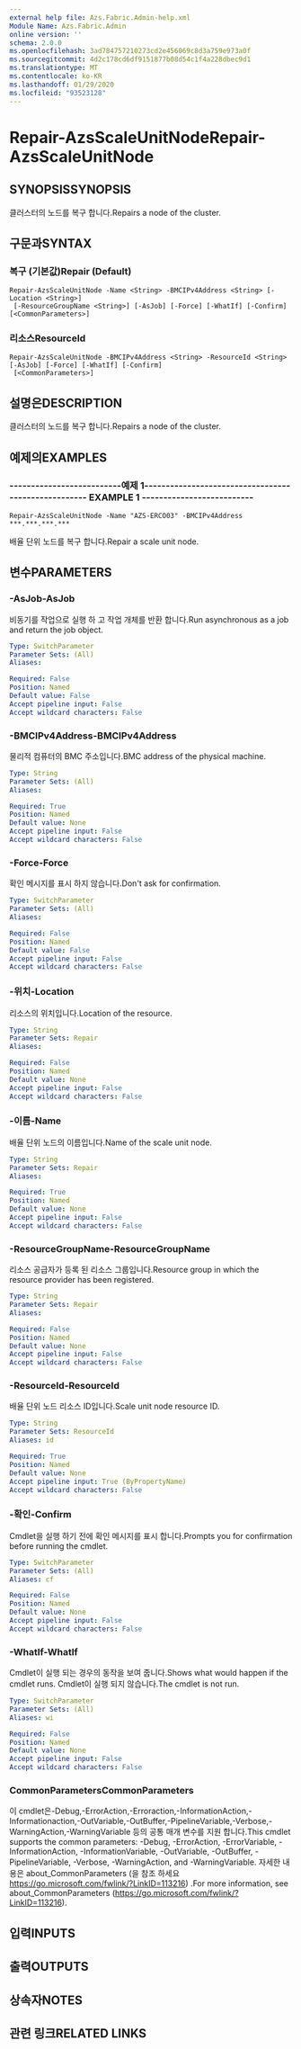 ```yaml
---
external help file: Azs.Fabric.Admin-help.xml
Module Name: Azs.Fabric.Admin
online version: ''
schema: 2.0.0
ms.openlocfilehash: 3ad784757210273cd2e456069c8d3a759e973a0f
ms.sourcegitcommit: 4d2c178cd6df9151877b08d54c1f4a228dbec9d1
ms.translationtype: MT
ms.contentlocale: ko-KR
ms.lasthandoff: 01/29/2020
ms.locfileid: "93523128"
---
```

# <span data-ttu-id="fb5e1-101">Repair-AzsScaleUnitNode</span><span class="sxs-lookup"><span data-stu-id="fb5e1-101">Repair-AzsScaleUnitNode</span></span>

## <span data-ttu-id="fb5e1-102">SYNOPSIS</span><span class="sxs-lookup"><span data-stu-id="fb5e1-102">SYNOPSIS</span></span>
<span data-ttu-id="fb5e1-103">클러스터의 노드를 복구 합니다.</span><span class="sxs-lookup"><span data-stu-id="fb5e1-103">Repairs a node of the cluster.</span></span>

## <span data-ttu-id="fb5e1-104">구문과</span><span class="sxs-lookup"><span data-stu-id="fb5e1-104">SYNTAX</span></span>

### <span data-ttu-id="fb5e1-105">복구 (기본값)</span><span class="sxs-lookup"><span data-stu-id="fb5e1-105">Repair (Default)</span></span>
```
Repair-AzsScaleUnitNode -Name <String> -BMCIPv4Address <String> [-Location <String>]
 [-ResourceGroupName <String>] [-AsJob] [-Force] [-WhatIf] [-Confirm] [<CommonParameters>]
```

### <span data-ttu-id="fb5e1-106">리소스</span><span class="sxs-lookup"><span data-stu-id="fb5e1-106">ResourceId</span></span>
```
Repair-AzsScaleUnitNode -BMCIPv4Address <String> -ResourceId <String> [-AsJob] [-Force] [-WhatIf] [-Confirm]
 [<CommonParameters>]
```

## <span data-ttu-id="fb5e1-107">설명은</span><span class="sxs-lookup"><span data-stu-id="fb5e1-107">DESCRIPTION</span></span>
<span data-ttu-id="fb5e1-108">클러스터의 노드를 복구 합니다.</span><span class="sxs-lookup"><span data-stu-id="fb5e1-108">Repairs a node of the cluster.</span></span>

## <span data-ttu-id="fb5e1-109">예제의</span><span class="sxs-lookup"><span data-stu-id="fb5e1-109">EXAMPLES</span></span>

### <span data-ttu-id="fb5e1-110">--------------------------예제 1--------------------------</span><span class="sxs-lookup"><span data-stu-id="fb5e1-110">-------------------------- EXAMPLE 1 --------------------------</span></span>
```
Repair-AzsScaleUnitNode -Name "AZS-ERCO03" -BMCIPv4Address ***.***.***.***
```

<span data-ttu-id="fb5e1-111">배율 단위 노드를 복구 합니다.</span><span class="sxs-lookup"><span data-stu-id="fb5e1-111">Repair a scale unit node.</span></span>

## <span data-ttu-id="fb5e1-112">변수</span><span class="sxs-lookup"><span data-stu-id="fb5e1-112">PARAMETERS</span></span>

### <span data-ttu-id="fb5e1-113">-AsJob</span><span class="sxs-lookup"><span data-stu-id="fb5e1-113">-AsJob</span></span>
<span data-ttu-id="fb5e1-114">비동기를 작업으로 실행 하 고 작업 개체를 반환 합니다.</span><span class="sxs-lookup"><span data-stu-id="fb5e1-114">Run asynchronous as a job and return the job object.</span></span>

```yaml
Type: SwitchParameter
Parameter Sets: (All)
Aliases: 

Required: False
Position: Named
Default value: False
Accept pipeline input: False
Accept wildcard characters: False
```

### <span data-ttu-id="fb5e1-115">-BMCIPv4Address</span><span class="sxs-lookup"><span data-stu-id="fb5e1-115">-BMCIPv4Address</span></span>
<span data-ttu-id="fb5e1-116">물리적 컴퓨터의 BMC 주소입니다.</span><span class="sxs-lookup"><span data-stu-id="fb5e1-116">BMC address of the physical machine.</span></span>

```yaml
Type: String
Parameter Sets: (All)
Aliases: 

Required: True
Position: Named
Default value: None
Accept pipeline input: False
Accept wildcard characters: False
```

### <span data-ttu-id="fb5e1-117">-Force</span><span class="sxs-lookup"><span data-stu-id="fb5e1-117">-Force</span></span>
<span data-ttu-id="fb5e1-118">확인 메시지를 표시 하지 않습니다.</span><span class="sxs-lookup"><span data-stu-id="fb5e1-118">Don't ask for confirmation.</span></span>

```yaml
Type: SwitchParameter
Parameter Sets: (All)
Aliases: 

Required: False
Position: Named
Default value: False
Accept pipeline input: False
Accept wildcard characters: False
```

### <span data-ttu-id="fb5e1-119">-위치</span><span class="sxs-lookup"><span data-stu-id="fb5e1-119">-Location</span></span>
<span data-ttu-id="fb5e1-120">리소스의 위치입니다.</span><span class="sxs-lookup"><span data-stu-id="fb5e1-120">Location of the resource.</span></span>

```yaml
Type: String
Parameter Sets: Repair
Aliases: 

Required: False
Position: Named
Default value: None
Accept pipeline input: False
Accept wildcard characters: False
```

### <span data-ttu-id="fb5e1-121">-이름</span><span class="sxs-lookup"><span data-stu-id="fb5e1-121">-Name</span></span>
<span data-ttu-id="fb5e1-122">배율 단위 노드의 이름입니다.</span><span class="sxs-lookup"><span data-stu-id="fb5e1-122">Name of the scale unit node.</span></span>

```yaml
Type: String
Parameter Sets: Repair
Aliases: 

Required: True
Position: Named
Default value: None
Accept pipeline input: False
Accept wildcard characters: False
```

### <span data-ttu-id="fb5e1-123">-ResourceGroupName</span><span class="sxs-lookup"><span data-stu-id="fb5e1-123">-ResourceGroupName</span></span>
<span data-ttu-id="fb5e1-124">리소스 공급자가 등록 된 리소스 그룹입니다.</span><span class="sxs-lookup"><span data-stu-id="fb5e1-124">Resource group in which the resource provider has been registered.</span></span>

```yaml
Type: String
Parameter Sets: Repair
Aliases: 

Required: False
Position: Named
Default value: None
Accept pipeline input: False
Accept wildcard characters: False
```

### <span data-ttu-id="fb5e1-125">-ResourceId</span><span class="sxs-lookup"><span data-stu-id="fb5e1-125">-ResourceId</span></span>
<span data-ttu-id="fb5e1-126">배율 단위 노드 리소스 ID입니다.</span><span class="sxs-lookup"><span data-stu-id="fb5e1-126">Scale unit node resource ID.</span></span>

```yaml
Type: String
Parameter Sets: ResourceId
Aliases: id

Required: True
Position: Named
Default value: None
Accept pipeline input: True (ByPropertyName)
Accept wildcard characters: False
```

### <span data-ttu-id="fb5e1-127">-확인</span><span class="sxs-lookup"><span data-stu-id="fb5e1-127">-Confirm</span></span>
<span data-ttu-id="fb5e1-128">Cmdlet을 실행 하기 전에 확인 메시지를 표시 합니다.</span><span class="sxs-lookup"><span data-stu-id="fb5e1-128">Prompts you for confirmation before running the cmdlet.</span></span>

```yaml
Type: SwitchParameter
Parameter Sets: (All)
Aliases: cf

Required: False
Position: Named
Default value: None
Accept pipeline input: False
Accept wildcard characters: False
```

### <span data-ttu-id="fb5e1-129">-WhatIf</span><span class="sxs-lookup"><span data-stu-id="fb5e1-129">-WhatIf</span></span>
<span data-ttu-id="fb5e1-130">Cmdlet이 실행 되는 경우의 동작을 보여 줍니다.</span><span class="sxs-lookup"><span data-stu-id="fb5e1-130">Shows what would happen if the cmdlet runs.</span></span>
<span data-ttu-id="fb5e1-131">Cmdlet이 실행 되지 않습니다.</span><span class="sxs-lookup"><span data-stu-id="fb5e1-131">The cmdlet is not run.</span></span>

```yaml
Type: SwitchParameter
Parameter Sets: (All)
Aliases: wi

Required: False
Position: Named
Default value: None
Accept pipeline input: False
Accept wildcard characters: False
```

### <span data-ttu-id="fb5e1-132">CommonParameters</span><span class="sxs-lookup"><span data-stu-id="fb5e1-132">CommonParameters</span></span>
<span data-ttu-id="fb5e1-133">이 cmdlet은-Debug,-ErrorAction,-Erroraction,-InformationAction,-Informationaction,-OutVariable,-OutBuffer,-PipelineVariable,-Verbose,-WarningAction,-WarningVariable 등의 공통 매개 변수를 지원 합니다.</span><span class="sxs-lookup"><span data-stu-id="fb5e1-133">This cmdlet supports the common parameters: -Debug, -ErrorAction, -ErrorVariable, -InformationAction, -InformationVariable, -OutVariable, -OutBuffer, -PipelineVariable, -Verbose, -WarningAction, and -WarningVariable.</span></span> <span data-ttu-id="fb5e1-134">자세한 내용은 about_CommonParameters (을 참조 하세요 https://go.microsoft.com/fwlink/?LinkID=113216) .</span><span class="sxs-lookup"><span data-stu-id="fb5e1-134">For more information, see about_CommonParameters (https://go.microsoft.com/fwlink/?LinkID=113216).</span></span>

## <span data-ttu-id="fb5e1-135">입력</span><span class="sxs-lookup"><span data-stu-id="fb5e1-135">INPUTS</span></span>

## <span data-ttu-id="fb5e1-136">출력</span><span class="sxs-lookup"><span data-stu-id="fb5e1-136">OUTPUTS</span></span>

## <span data-ttu-id="fb5e1-137">상속자</span><span class="sxs-lookup"><span data-stu-id="fb5e1-137">NOTES</span></span>

## <span data-ttu-id="fb5e1-138">관련 링크</span><span class="sxs-lookup"><span data-stu-id="fb5e1-138">RELATED LINKS</span></span>

